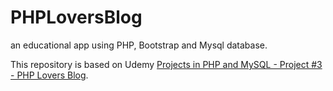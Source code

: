 # PHPLoversBlog
an educational app using PHP, Bootstrap and Mysql database.

This repository is based on Udemy [Projects in PHP and MySQL - Project #3 -  PHP Lovers Blog](https://www.udemy.com/the-complete-web-development-course-learn-by-building-apps/learn/v4/overview).
